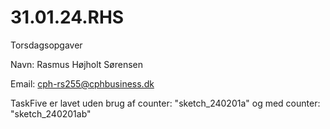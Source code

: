 # 31.01.24.RHS
Torsdagsopgaver

Navn: Rasmus Højholt Sørensen

Email: cph-rs255@cphbusiness.dk

TaskFive er lavet uden brug af counter: "sketch_240201a" og med counter: "sketch_240201ab"
